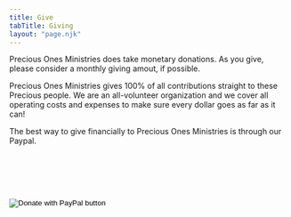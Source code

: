 ```yaml
---
title: Give
tabTitle: Giving
layout: "page.njk"
---
```


<div class="row">
  <div class="col">

Precious Ones Ministries does take monetary donations. As you give, please consider a monthly giving amout, if possible.

Precious Ones Ministries gives 100% of all contributions straight to these Precious people. We are an all-volunteer organization and we cover
all operating costs and expenses to make sure every dollar goes as far as it can!

The best way to give financially to Precious Ones Ministries is through our Paypal.

  </div>
  <div class="col-md-6" id="giving-page-paypal-link">
    <form action="https://www.paypal.com/cgi-bin/webscr" method="post" target="_top" class="text-center">
        <input type="hidden" name="cmd" value="_s-xclick" />
        <input type="hidden" name="hosted_button_id" value="CHDH3PCYV4NV8" />
        <input
            type="image"
            src="https://www.paypalobjects.com/en_US/i/btn/btn_donateCC_LG.gif"
            border="0"
            name="submit"
            title="PayPal - The safer, easier way to pay online!"
            alt="Donate with PayPal button"
        />
        <img alt="" border="0" src="https://www.paypal.com/en_US/i/scr/pixel.gif" width="1" height="1" />
    </form>
  </div>
</div>

<style>
  #giving-page-paypal-link {
    padding-top: 5rem;
  }
</style>
